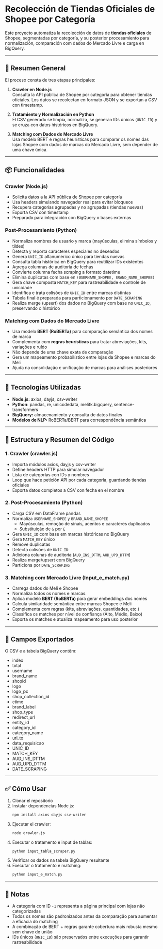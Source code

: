 # Recolección de Tiendas Oficiales de Shopee por Categoría

Este proyecto automatiza la recolección de datos de **tiendas oficiales** de Shopee, segmentadas por categoría, y su posterior procesamiento para normalización, comparación com dados do Mercado Livre e carga en BigQuery.

---

## 🤖 Resumen General

El proceso consta de tres etapas principales:

1. **Crawler en Node.js**  
   Consulta la API pública de Shopee por categoría para obtener tiendas oficiales. Los datos se recolectan en formato JSON y se exportan a CSV con timestamp.

2. **Tratamiento y Normalización en Python**  
   El CSV generado se limpia, normaliza, se generan IDs únicos (`UNIC_ID`) y se cruza con datos históricos en BigQuery.

3. **Matching com Dados do Mercado Livre**  
   Usa modelo BERT e regras heurísticas para comparar os nomes das lojas Shopee com dados de marcas do Mercado Livre, sem depender de uma chave única.

---

## 📦 Funcionalidades

### Crawler (Node.js)

- Solicita datos a la API pública de Shopee por categoría  
- Usa headers simulando navegador real para evitar bloqueos  
- Recupera categorías agrupadas y no agrupadas (tiendas nuevas)  
- Exporta CSV con timestamp  
- Preparado para integración con BigQuery o bases externas

### Post-Procesamiento (Python)

- Normaliza nombres de usuario y marca (mayúsculas, elimina símbolos y tildes)  
- Detecta y reporta caracteres especiales no deseados  
- Genera `UNIC_ID` alfanumérico único para tiendas nuevas  
- Consulta tabla histórica en BigQuery para reutilizar IDs existentes  
- Agrega columnas de auditoría de fechas  
- Convierte columna fecha scraping a formato datetime  
- Elimina duplicatas com base en `(USERNAME_SHOPEE, BRAND_NAME_SHOPEE)`  
- Gera chave composta `MATCH_KEY` para rastreabilidade e controle de unicidade  
- Identifica e trata colisões de `UNIC_ID` entre marcas distintas  
- Tabela final é preparada para particionamento por `DATE_SCRAPING`  
- Realiza merge (upsert) dos dados no BigQuery com base no `UNIC_ID`, preservando o histórico

### Matching com Dados do Mercado Livre

- Usa modelo **BERT (RoBERTa)** para comparação semântica dos nomes de marca  
- Complementa com **regras heurísticas** para tratar abreviações, kits, variações e ruído  
- Não depende de uma chave exata de comparação  
- Gera um mapeamento probabilístico entre lojas da Shopee e marcas do Meli  
- Ajuda na consolidação e unificação de marcas para análises posteriores  

---

## 🧰 Tecnologías Utilizadas

- **Node.js:** axios, dayjs, csv-writer  
- **Python:** pandas, re, unicodedata, melitk.bigquery, sentence-transformers  
- **BigQuery:** almacenamiento y consulta de datos finales  
- **Modelos de NLP:** RoBERTa/BERT para correspondência semântica  

---

## 📂 Estructura y Resumen del Código

### 1. Crawler (crawler.js)

- Importa módulos axios, dayjs y csv-writer  
- Define headers HTTP para simular navegador  
- Lista de categorías con IDs y nombres  
- Loop que hace petición API por cada categoría, guardando tiendas oficiales  
- Exporta datos completos a CSV con fecha en el nombre  

### 2. Post-Procesamiento (Python)

- Carga CSV em DataFrame pandas  
- Normaliza `USERNAME_SHOPEE` y `BRAND_NAME_SHOPEE`  
  - Mayúsculas, remoção de sinais, acentos e caracteres duplicados  
  - Substituição de `&` por `E`  
- Gera `UNIC_ID` com base em marcas históricas no BigQuery  
- Gera `MATCH_KEY` único  
- Remove duplicatas  
- Detecta colisões de `UNIC_ID`  
- Adiciona colunas de auditoria (`AUD_INS_DTTM`, `AUD_UPD_DTTM`)  
- Realiza merge/upsert com BigQuery  
- Particiona por `DATE_SCRAPING`

### 3. Matching com Mercado Livre (Input_e_match.py)

- Carrega dados do Meli e Shopee  
- Normaliza todos os nomes e marcas  
- Aplica modelo **BERT (RoBERTa)** para gerar embeddings dos nomes  
- Calcula similaridade semântica entre marcas Shopee e Meli  
- Complementa com regras (kits, abreviações, quantidades, etc.)  
- Classifica os matches por nível de confiança (Alto, Médio, Baixo)  
- Exporta os matches e atualiza mapeamento para uso posterior  

---

## 📝 Campos Exportados

O CSV e a tabela BigQuery contêm:

- index  
- total  
- username  
- brand_name  
- shopid  
- logo  
- logo_pc  
- shop_collection_id  
- ctime  
- brand_label  
- shop_type  
- redirect_url  
- entity_id  
- category_id  
- category_name  
- url_to  
- data_requisicao  
- UNIC_ID  
- MATCH_KEY  
- AUD_INS_DTTM  
- AUD_UPD_DTTM  
- DATE_SCRAPING  

---

## ✅ Cómo Usar

1. Clonar el repositorio  
2. Instalar dependencias Node.js:  
   ```bash
   npm install axios dayjs csv-writer
   ```
3. Ejecutar el crawler:
   ```bash
   node crawler.js
   ```
4. Executar o tratamento e input de tablas:
   ```bash
   python input_tabla_scraper.py
   ```
5. Verificar os dados na tabela BigQuery resultante
6. Executar o tratamento e matching:
   ```bash
   python input_e_match.py
   ```

---

## 📌 Notas

- A categoria com ID `-1` representa a página principal com lojas não categorizadas  
- Todos os nomes são padronizados antes da comparação para aumentar a eficácia do matching  
- A combinação de BERT + regras garante cobertura mais robusta mesmo sem chave de união  
- IDs únicos (`UNIC_ID`) são preservados entre execuções para garantir rastreabilidade  
